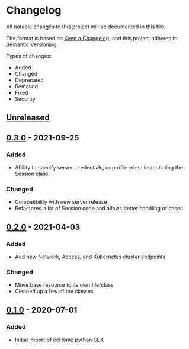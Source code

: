 # Changelog

All notable changes to this project will be documented in this file.

The format is based on [Keep a Changelog](https://keepachangelog.com/en/1.0.0/),
and this project adheres to [Semantic Versioning](https://semver.org/spec/v2.0.0.html).

Types of changes:

* Added
* Changed
* Deprecated
* Removed
* Fixed
* Security

## [Unreleased]

## [0.3.0] - 2021-09-25

### Added
- Ability to specify server, credentials, or profile when instantiating the Session class

### Changed
- Compatibility with new server release
- Refactored a lot of Session code and allows better handling of cases

## [0.2.0] - 2021-04-03

### Added
- Add new Network, Access, and Kubernetes cluster endpoints

### Changed
- Move base resource to its own file/class
- Cleaned up a few of the classes

## [0.1.0] - 2020-07-01

### Added
- Initial import of ecHome python SDK

[unreleased]: https://github.com/mgtrrz/echome-python-sdk/compare/0.3.0...HEAD
[0.3.0]: https://github.com/mgtrrz/echome-python-sdk/compare/0.2.0...0.3.0
[0.2.0]: https://github.com/mgtrrz/echome-python-sdk/compare/0.1.0...0.2.0
[0.1.0]: https://github.com/mgtrrz/echome-python-sdk/releases/tag/0.1.0
